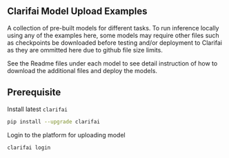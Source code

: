 ## Clarifai Model Upload Examples

A collection of pre-built models for different tasks. To run inference locally using any of the examples here, some models may require other files such as checkpoints be downloaded before testing and/or deployment to Clarifai as they are ommitted here due to github file size limits.

See the Readme files under each model to see detail instruction of how to download the additional files and deploy the models.

## Prerequisite

Install latest `clarifai`

```bash
pip install --upgrade clarifai
```

Login to the platform for uploading model

```
clarifai login
```
